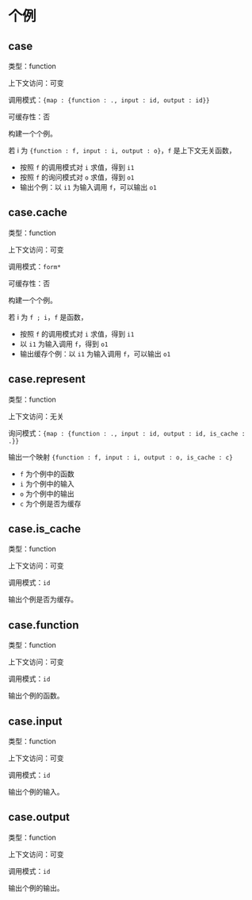 # 个例

## case

类型：function

上下文访问：可变

调用模式：`{map : {function : ., input : id, output : id}}`

可缓存性：否

构建一个个例。

若 i 为 `{function : f, input : i, output : o}`，`f` 是上下文无关函数，

- 按照 `f` 的调用模式对 `i` 求值，得到 `i1`
- 按照 `f` 的询问模式对 `o` 求值，得到 `o1`
- 输出个例：以 `i1` 为输入调用 `f`，可以输出 `o1`

## case.cache

类型：function

上下文访问：可变

调用模式：`form*`

可缓存性：否

构建一个个例。

若 i 为 `f ; i`，`f` 是函数，

- 按照 `f` 的调用模式对 `i` 求值，得到 `i1`
- 以 `i1` 为输入调用 `f`，得到 `o1`
- 输出缓存个例：以 `i1` 为输入调用 `f`，可以输出 `o1`

## case.represent

类型：function

上下文访问：无关

询问模式：`{map : {function : ., input : id, output : id, is_cache : .}}`

输出一个映射 `{function : f, input : i, output : o, is_cache : c}`

- `f` 为个例中的函数
- `i` 为个例中的输入
- `o` 为个例中的输出
- `c` 为个例是否为缓存

## case.is_cache

类型：function

上下文访问：可变

调用模式：`id`

输出个例是否为缓存。

## case.function

类型：function

上下文访问：可变

调用模式：`id`

输出个例的函数。

## case.input

类型：function

上下文访问：可变

调用模式：`id`

输出个例的输入。

## case.output

类型：function

上下文访问：可变

调用模式：`id`

输出个例的输出。
